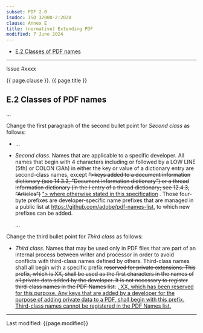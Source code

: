 ```yaml
---
subset: PDF 2.0
isodoc: ISO 32000-2:2020
clause: Annex E
title: (normative) Extending PDF
modified: 7 June 2024
---
```


<ul class="noprint">
    <li><a href="#HE.2">E.2 Classes of PDF names</a>
    </li>
</ul>
<hr>

<link rel="stylesheet" href="../assets/iso-style.css">
<div class="isostyle">
<div class="fixedpopup" id="issuelink">
    Issue #xxxx
</div>

<p class="fake-h1">{{ page.clause }}. {{ page.title }}</p>

<h2 id="HF.3">E.2 Classes of PDF names</h2>

<p>...</p>

<p class="location">Change the first paragraph of the second bullet point for <i>Second class</i> as follows:</p>

<ul>
  <li>...</li>
  <li>
    <p><i>Second class</i>. Names that are applicable to a specific developer. All names that begin with 4 characters including or followed by a LOW LINE (5fh) or COLON (3Ah) in either the key or value of a dictionary entry are second-class names, except 
    <del onMouseEnter="mouseEnter(this)" data-issue="229" data-iso="approved">">keys added to a document information dictionary (see 14.3.3, "Document information dictionary") or a thread information dictionary (in the I entry of a thread dictionary; see 12.4.3, "Articles")</del>
    <ins onMouseEnter="mouseEnter(this)" data-issue="229" data-iso="approved">"> where otherwise stated in this specification</ins>
    . 
    Those four-byte prefixes are developer-specific name prefixes that are managed in a public list at <a href="https://github.com/adobe/pdf-names-list">https://github.com/adobe/pdf-names-list</a>, to which new prefixes can be added.
    </p>
    <p>...</p>
  </li>
</ul>

<p class="location">Change the third bullet point for <i>Third class</i> as follows:</p>

<ul>
 <li>
  <i>Third class.</i> Names that may be used only in PDF files that are part of an internal process between writer and processor in order to avoid conflicts with third-class names defined by others. 
  Third-class names shall all begin with a specific prefix
  <del onMouseEnter="mouseEnter(this)" data-issue="340">reserved for private extensions. This prefix, which is XX, shall be used as the first characters in the names of all private data added by the developer. It is not necessary to register third-class names in the PDF Names list.</del>
  <ins onMouseEnter="mouseEnter(this)" data-issue="340">, XX, which has been reserved for this purpose. Any keys that are added by a developer for the purpose of adding private data to a PDF, shall begin with this prefix. Third-class names cannot be registered in the PDF Names list.</ins>
 </li>
</ul>

</div>

<hr>
<p class="footnote">Last modified: {{page.modified}}</p>
